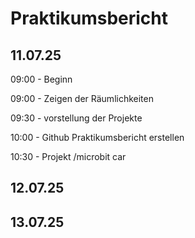 # Praktikumsbericht

## 11.07.25
09:00 - Beginn 

09:00 - Zeigen der Räumlichkeiten

09:30 - vorstellung der Projekte 

10:00 - Github Praktikumsbericht erstellen 

10:30 - Projekt /microbit car 

## 12.07.25
## 13.07.25
